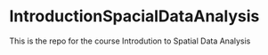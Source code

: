 # IntroductionSpacialDataAnalysis
This is the repo for the course Introdution to Spatial Data Analysis
